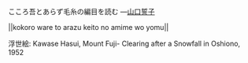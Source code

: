 こころ吾とあらず毛糸の編目を読む
—[山口誓子](https://ja.wikipedia.org/wiki/山口誓子)

||kokoro ware to arazu keito no amime wo yomu||

浮世絵: Kawase Hasui, Mount Fuji- Clearing after a Snowfall in Oshiono, 1952